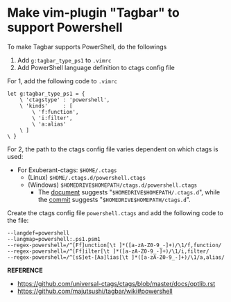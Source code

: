 # Make vim-plugin "Tagbar" to support Powershell

To make Tagbar supports PowerShell, do the followings

1. Add `g:tagbar_type_ps1` to `.vimrc`
2. Add PowerShell language definition to ctags config file

For 1, add the following code to `.vimrc`

```
let g:tagbar_type_ps1 = {
    \ 'ctagstype' : 'powershell',
    \ 'kinds'     : [
        \ 'f:function',
        \ 'i:filter',
        \ 'a:alias'
    \ ]
\ }
```

For 2, the path to the ctags config file varies dependent on which ctags is used:

* For Exuberant-ctags: `$HOME/.ctags`
    * (Linux) `$HOME/.ctags.d/powershell.ctags`
    * (Windows) `$HOMEDRIVE$HOMEPATH/ctags.d/powershell.ctags`
        * The [document](https://github.com/universal-ctags/ctags/blob/master/docs/optlib.rst) suggests "`$HOMEDRIVE$HOMEPATH/.ctags.d`", while the [commit](https://github.com/masatake/ctags/commit/ce0617a7be7a4d33a09ac60f21b8a9ce26690853#diff-d7c3ecc49a382333b5fac4bf5e417da9) suggests "`$HOMEDRIVE$HOMEPATH/ctags.d`".

Create the ctags config file `powershell.ctags` and add the following code to the file:

    --langdef=powershell
    --langmap=powershell:.ps1.psm1
    --regex-powershell=/^[Ff]unction[\t ]*([a-zA-Z0-9_-]+)/\1/f,function/
    --regex-powershell=/^[Ff]ilter[\t ]*([a-zA-Z0-9_-]+)/\1/i,filter/
    --regex-powershell=/^[sS]et-[Aa]lias[\t ]*([a-zA-Z0-9_-]+)/\1/a,alias/

**REFERENCE**

* <https://github.com/universal-ctags/ctags/blob/master/docs/optlib.rst>
* <https://github.com/majutsushi/tagbar/wiki#powershell>

